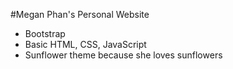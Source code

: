 #Megan Phan's Personal Website
- Bootstrap
- Basic HTML, CSS, JavaScript
- Sunflower theme because she loves sunflowers
